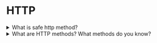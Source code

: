 # HTTP

<details>
  <summary>What is safe http method?</summary>

An HTTP method is safe if it doesn't alter the state of the server. In other words, a method is safe if it leads to a read-only operation. Several common HTTP methods are safe: GET, HEAD, or OPTIONS. All safe methods are also idempotent, but not all idempotent methods are safe. For example, PUT and DELETE are both idempotent but unsafe.

[More >>](https://developer.mozilla.org/en-US/docs/Glossary/Safe/HTTP)

</details>

<details>
  <summary>What are HTTP methods? What methods do you know?</summary>

HTTP describes a set of request methods that demonstrate what action is needed. There are the following methods:

`GET` - to request source view. It is possible only to get data;

`HEAD` - the same as the GET but without response;

`POST` - to send subjects to a server and often require changes of the server state or side effects;

`PUT` - to replace all parts of an existed subject;

`PATCH` - to update only part of an existed subject;

`DELETE` - to remove data;

`CONNECT` - to create a connection between server and client;

`OPTIONS` - to get source description;

`TRACE` - to request test a message from a server.

</details>

